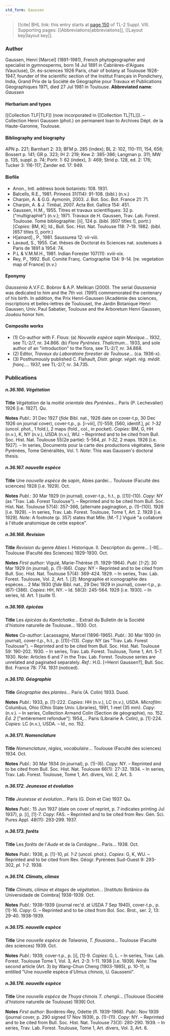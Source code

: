 ```yaml
---
std_form: Gaussen
---
```


> [!cite] BHL link: this entry starts at [page 150](https://www.biodiversitylibrary.org/page/33258628) of TL-2 Suppl. VIII.
> Supporting pages: [[Abbreviations|abbreviations]], [[Layout key|layout key]].

### Author

Gaussen, Henri \[Marcel\] (1891-1981), French phytogeographer and specialist in gymnosperms, born 14 Jul 1891 in Cabrières-d'Aigues (Vaucluse), Dr. ès-sciences 1926 Paris, chair of botany at Toulouse 1928-1947, founder of the scientific section of the Institut Français in Pondichery, India, Grand Prix de la Société de Géographie pour Travaux et Publications Géographiques 1971, died 27 Jul 1981 in Toulouse. 
**Abbreviated name**: *Gaussen*

#### Herbarium and types

[[Collection TLF|TLF]] (now incorporated in [[Collection TL|TL]]). – Collection Henri Gaussen (phot.) on permanent loan to Archives Dépt. de la Haute-Garonne, Toulouse.

#### Bibliography and biography

APN p. 221; Barnhart 2: 33; BFM p. 285 (index); BL 2: 102, 110-111, 154, 658; Bossert p. 141; GR p. 323; IH 2: 219; Kew 2: 385-386; Langman p. 311; MW p. 135, suppl. p. 74; Portr. 1: 62 (index), 3: 469; Strid p. 128, ed. 2: 176; Tucker 3: 116-117; Zander ed. 17: 949.

#### Biofile

- Anon., Intl. address book botanists: 108. 1931.
- Balcells, R.E., 1981. Pirineoś 31(114): 91-108. (bibl.) (n.v.)
- Charpin, A. & G.G. Aymonin, 2003. J. Bot. Soc. Bot. France 21: 71.
- Charpin, A. & J. Timbal, 2007. Acta Bot. Gallica 154: 451.
- Gaussen, H.M., 1955. Titres et travaux scientifiques: 32 p. ("multigraphié") (n.v.); 1971. Travaux de H. Gaussen, Trav. Lab. Forest. Toulouse. Tome bibliographie: \[ii\], 124 p. (bibl. \[607 titles !\], portr.) \[*Copies*: BM, K\]; Id., Bull. Soc. Hist. Nat. Toulouse 118: 7-19. 1982. (bibl. \[657 titles !\], portr.)
- H\[ainard\]., P., 1981. Saussurea 12: vii-viii.
- Lavaud, S., 1955. Cat. thèses de Doctorat ès Sciences nat. soutenues à Paris de 1891 à 1954: 74.
- P.L & V.M.M.H., 1981. Indian Forester 107(11): xviii-xix.
- Rey, P., 1992. Bull. Comité Franç. Cartographie 134: 9-14. \[re. vegetation map of France\] (n.v.)

#### Eponymy

*Gaussenia* A.V.F.C. Bobrov & A.P. Melikian (2000). The serial *Gaussenia* was dedicated to him and the 7th vol. (1991) commemorated the centenary of his birth. In addition, the Prix Henri-Gaussen (Académie des sciences, inscriptions et belles-lettres de Toulouse), the Jardin Botanique Henri Gaussen, Univ. Paul Sabatier, Toulouse and the Arboretum Henri Gaussen, Jouéou honor him.

#### Composite works

- (1) Co-author with F. Flous:
(a) *Nouvelle espèce sapin Mexique*... 1932, see TL-2/7, nr. 34.866.
(b) *Flore Pyrénées. Thalictrum*... 1933, and sole author of an "introduction" to the flora, see TL-2/7, nr. 34.868.
- (2) Editor, *Travaux du Laboratoire forestier de Toulouse*... (ca. 1936-x).
- (3) Posthumously published C. Flahault, *Distr. géogr. végét. rég. médit. franç.*... 1937, see TL-2/7, nr. 34.735.

### Publications

##### n.36.166. Végétation

**Title**
*Végétation* de la *moitié orientale* des *Pyrénées*... Paris (P. Lechevalier) 1926 \[i.e. 1927\]. Qu.

**Notes**
*Publ*.: 31 Dec 1927 (*fide* Bibl. nat., 1926 date on cover-t.p, 30 Dec 1926 on journal cover), cover-t.p., p. \[i-viii\], \[1\]-559, \[560, identif.\], *pl. 1-32* (uncol. phot., 1 fold.), 2 maps (fold., col., in pocket). *Copies*: BM, G, HH (n.v.), K, NY (n.v.), USDA (n.v.), WU. – Reprinted and to be cited from Bull. Soc. Hist. Nat. Toulouse 55(2e partie): 5-564, *pl. 1-32*, 2 maps. 1926 \[i.e. 1927\]. – In series, Documents pour la carte des productions végétales, Série Pyrénées, Tome Généralités, Vol. 1.
*Note*: This was Gaussen's doctoral thesis.

##### n.36.167. nouvelle espèce

**Title**
Une *nouvelle espèce* de *sapin*, Abies pardei... Toulouse (Faculté des sciences) 1928 \[i.e. 1929\]. Oct.

**Notes**
*Publ*.: 30 Mar 1929 (in journal), cover-t.p., h.t., p. \[(1)\]-(10). *Copy*: NY (as "Trav. Lab. Forest Toulouse"). – Reprinted and to be cited from Bull. Soc. Hist. Nat. Toulouse 57(4): 357-366, \[alternate paginagtion, p. (1)-(10)\]. 1928 \[i.e. 1929\]. – In series, Trav. Lab. Forest. Toulouse, Tome 1, Art. 2. 1928 \[i.e. 1929\].
*Note*: A footnote (p. 357) states that Mlle. \[M.-T.\] Viguié "a collaboré à l'étude anatomique de cette espèce".

##### n.36.168. Revision

**Title**
*Revision* du genre *Abies* I. Historique. II. Description du genre... \[-III\]... Toulouse (Faculté des Sciences) 1929-1930. Oct.

**Notes**
*First author*: Viguié, Marie-Thérèse (fl. 1929-1964).
*Publ*. \[*1-2*\]: 30 Mar 1929 (in journal), p. (1)-(66). *Copy*: NY – Reprinted and to be cited from Bull. Soc. Hist. Nat. Toulouse 57(4): 369-424. 1929. – In series, Trav. Lab. Forest. Toulouse, Vol. 2, Art. 1.
\[*3*\]: Mongraphie et iconographie des espèces... 2 Mai 1930 (*fide* Bibl. nat., 29 Dec 1929 in journal), cover-t.p., p. (67)-(386). *Copies*: HH, NY. – Id. 58(3): 245-564. 1929 \[i.e. 1930\]. – In series, Id. Art. 1 (suite 1).

##### n.36.169. épicéas

**Title**
Les *épicéas* du *Kamtchatka*... Extrait du Bulletin de la Société d'histoire naturelle de Toulouse... 1930. Oct.

**Notes**
*Co-author*: Lacassagne, Marcel (1896-1965).
*Publ*.: 30 Mar 1930 (in journal), cover-t.p., h.t., p. \[(1)\]-(13). *Copy*: NY (as "Trav. Lab. Forest Toulouse"). – Reprinted and to be cited from Bull. Soc. Hist. Nat. Toulouse 59: 190-202. 1930. – In series, Trav. Lab. Forest. Toulouse, Tome 1, Art. 5-7. 1930.
*Note*: Articles 6 and 7 in the Trav. Lab. Forest. Toulouse series are unrelated and paginated separately.
*Ref*.: H.G. \[=Henri Gaussen?\], Bull. Soc. Bot. France 78: 774. 1931 (noticed).

##### n.36.170. Géographie

**Title**
*Géographie* des *plantes*... Paris (A. Colin) 1933. Duod.

**Notes**
*Publ*.: 1933, p. \[1\]-222. *Copies*: HH (n.v.), LC (n.v.), USDA. *Microfilm*: Columbus, Ohio (Ohio State Univ. Libraries), 1991, 1 reel (35 mm). *Copy*: (n.v.). – In series, Collection Armand Colin (Section de géographie), no. 152.
*Ed. 2* \["entièrement refondue"\]: 1954,... Paris (Librairie A. Colin), p. \[1\]-224. *Copies*: LC (n.v.), USDA. – Id., no. 152.

##### n.36.171. Nomenclature

**Title**
*Nomenclature*, *règles*, *vocabulaire*... Toulouse (Faculté des sciences) 1934. Oct.

**Notes**
*Publ*.: 30 Mar 1934 (in journal), p. (1)-(6). *Copy*: NY. – Reprinted and to be cited from Bull. Soc. Hist. Nat. Toulouse 66(1): 27-32. 1934. – In series, Trav. Lab. Forest. Toulouse, Tome 1, Art. divers, Vol. 2, Art. 3.

##### n.36.172. Jeunesse et évolution

**Title**
*Jeunesse et évolution*... Paris (G. Doin et Cie) 1937. Qu.

**Notes**
*Publ*.: 15 Jun 1937 (date on cover of reprint, p. 7 indicates printing Jul 1937), p. \[i\], \[1\]-7.
*Copy*: FAS. – Reprinted and to be cited from Rev. Gén. Sci. Pures Appl. 48(11): 293-299. 1937.

##### n.36.173. forêts

**Title**
Les *forêts* de l'*Aude* et de la *Cerdagne*... Paris... 1938. Oct.

**Notes**
*Publ*.: 1938, p. \[1\]-10, *pl. 1-2* (uncol. phot.). *Copies*: G, K, WU. – Reprinted and to be cited from Rev. Géogr. Pyrénées Sud-Ouest 9: 293-302, *pl. 1-2.* 1938.

##### n.36.174. Climats, climax

**Title**
*Climats, climax* et *étages* de *végétation*... \[Instituto Botânico da Universidade de Coimbra\] 1938-1939. Oct.

**Notes**
*Publ*.: 1938-1939 (journal rec'd. at USDA 7 Sep 1940), cover-t.p., p. \[1\]-16. *Copy*: G. – Reprinted and to be cited from Bol. Soc. Brot., ser. 2, 13: 29-40. 1938-1939.

##### n.36.175. nouvelle espèce

**Title**
Une *nouvelle espèce* de *Taïwania*, *T. flousiana*... Toulouse (Faculté des sciences) 1939. Oct.

**Notes**
*Publ*.: 1939, cover-t.p., p. \[i\], \[1\]-9. *Copies*: G, L. – In series, Trav. Lab. Forest. Toulouse Tome 1, Vol. 3, Art. 2-3: 1-11. 1938 \[i.e. 1939\].
*Note*: The second article (Art. 3) by Wang-Chun Cheng (1903-1985), p. 10-11, is entitled "Une nouvelle espèce d'*Ulmus chinois*, U. Gaussenii".

##### n.36.176. nouvelle espèce

**Title**
Une *nouvelle espèce* de *Thuya* chinois *T. chengii*... \[Toulouse (Société d'histoire naturelle de Toulouse) 1939\] Oct.

**Notes**
*First author*: Bordères-Rey, Odette (fl. 1939-1968).
*Publ*.: Nov 1939 (journal cover, p. 290 signed 17 Nov 1939), p. (1)-(11). *Copy*: NY. – Reprinted and to be cited from Bull. Soc. Hist. Nat. Toulouse 73(3): 280-290. 1939. – In series, Trav. Lab. Forest. Toulouse, Tome 1, Art. divers, Vol. 3, Art. 6.

